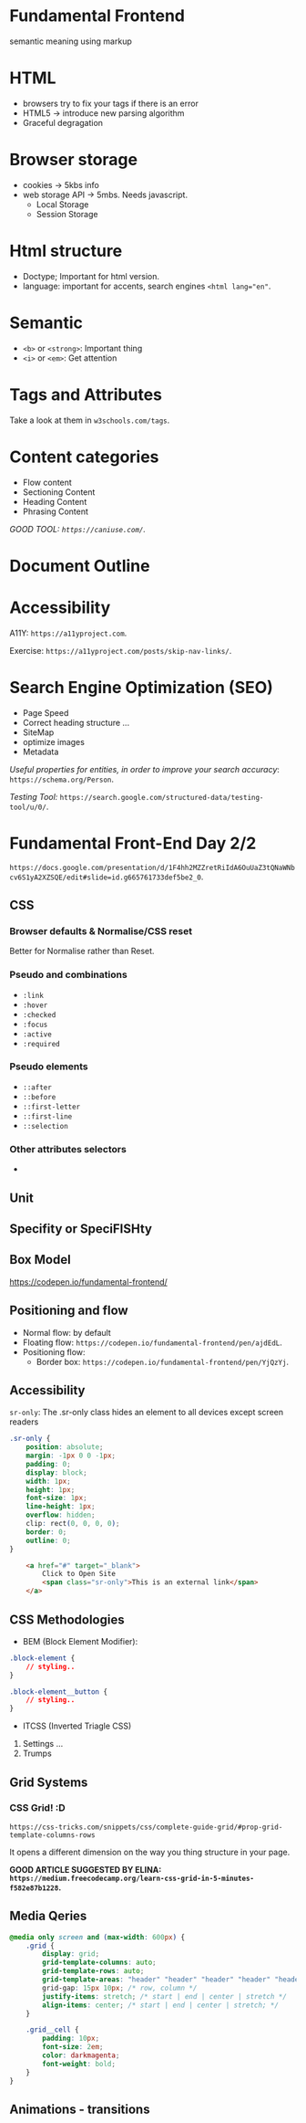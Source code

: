 Fundamental Frontend
====================

semantic meaning using markup

# HTML
* browsers try to fix your tags if there is an error
* HTML5 -> introduce new parsing algorithm
* Graceful degragation

# Browser storage
* cookies -> 5kbs info
* web storage API -> 5mbs. Needs javascript.
    * Local Storage
    * Session Storage

# Html structure
* Doctype; Important for html version.
* language: important for accents, search engines `<html lang="en"`.

# Semantic
* `<b>` or `<strong>`: Important thing
* `<i>` or `<em>`: Get attention

# Tags and Attributes
Take a look at them in `w3schools.com/tags`.

# Content categories
* Flow content
* Sectioning Content
* Heading Content
* Phrasing Content

*GOOD TOOL: `https://caniuse.com/`.*

# Document Outline

# Accessibility

A11Y: `https://a11yproject.com`.

Exercise: `https://a11yproject.com/posts/skip-nav-links/`.

# Search Engine Optimization (SEO)

* Page Speed
* Correct heading structure
...
* SiteMap
* optimize images
* Metadata

*Useful properties for entities, in order to improve your search accuracy*: `https://schema.org/Person`.

*Testing Tool:* `https://search.google.com/structured-data/testing-tool/u/0/`.

# Fundamental Front-End Day 2/2

`https://docs.google.com/presentation/d/1F4hh2MZZretRiIdA6OuUaZ3tQNaWNbcv6S1yA2XZSQE/edit#slide=id.g665761733def5be2_0`.

## CSS

### Browser defaults & Normalise/CSS reset

Better for Normalise rather than Reset.

### Pseudo and combinations

* `:link`
* `:hover`
* `:checked`
* `:focus`
* `:active`
* `:required`

### Pseudo elements

* `::after`
* `::before`
* `::first-letter`
* `::first-line`
* `::selection`

### Other attributes selectors

* 

## Unit

## Specifity or SpeciFISHty

## Box Model

https://codepen.io/fundamental-frontend/

## Positioning and flow

* Normal flow: by default
* Floating flow: `https://codepen.io/fundamental-frontend/pen/ajdEdL`.
* Positioning flow:
    * Border box: `https://codepen.io/fundamental-frontend/pen/YjQzYj`.

## Accessibility

`sr-only`: The .sr-only class hides an element to all devices except screen readers

```css
.sr-only {
    position: absolute;
    margin: -1px 0 0 -1px;
    padding: 0;
    display: block;
    width: 1px;
    height: 1px;
    font-size: 1px;
    line-height: 1px;
    overflow: hidden;
    clip: rect(0, 0, 0, 0);
    border: 0;
    outline: 0;
}
```

```html
    <a href="#" target="_blank">
        Click to Open Site
        <span class="sr-only">This is an external link</span>
    </a>
```

## CSS Methodologies

* BEM (Block Element Modifier):


```css
.block-element {
    // styling..
}

.block-element__button {
    // styling..
}

```

* ITCSS (Inverted Triagle CSS)

1. Settings
...
6. Trumps

## Grid Systems

### CSS Grid! :D 

`https://css-tricks.com/snippets/css/complete-guide-grid/#prop-grid-template-columns-rows`

It opens a different dimension on the way you thing structure in your page.

**GOOD ARTICLE SUGGESTED BY ELINA: `https://medium.freecodecamp.org/learn-css-grid-in-5-minutes-f582e87b1228`.**

## Media Qeries

```css
@media only screen and (max-width: 600px) {
    .grid {
        display: grid;
        grid-template-columns: auto;
        grid-template-rows: auto;
        grid-template-areas: "header" "header" "header" "header" "header" "main" "main" "." "." "sidebar" "footer" "footer" "footer" "footer" "footer";
        grid-gap: 15px 10px; /* row, column */
        justify-items: stretch; /* start | end | center | stretch */
        align-items: center; /* start | end | center | stretch; */
    }

    .grid__cell {
        padding: 10px;
        font-size: 2em;
        color: darkmagenta;
        font-weight: bold;
    }
}
```

## Animations - transitions

